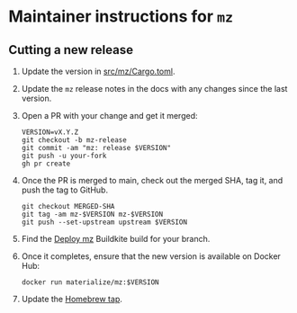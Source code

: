 # Maintainer instructions for `mz`

## Cutting a new release

1. Update the version in [src/mz/Cargo.toml](/src/mz/Cargo.toml).

2. Update the `mz` release notes in the docs with any changes since the last
   version.

3. Open a PR with your change and get it merged:

   ```
   VERSION=vX.Y.Z
   git checkout -b mz-release
   git commit -am "mz: release $VERSION"
   git push -u your-fork
   gh pr create
   ```

4. Once the PR is merged to main, check out the merged SHA, tag it, and push
   the tag to GitHub.

   ```
   git checkout MERGED-SHA
   git tag -am mz-$VERSION mz-$VERSION
   git push --set-upstream upstream $VERSION
   ```

5. Find the [Deploy mz](https://buildkite.com/materialize/deploy-mz) Buildkite
   build for your branch.

6. Once it completes, ensure that the new version is available on Docker Hub:

   ```
   docker run materialize/mz:$VERSION
   ```

7. Update the [Homebrew tap](https://github.com/MaterializeInc/homebrew-materialize/blob/master/CONTRIBUTING.md).
